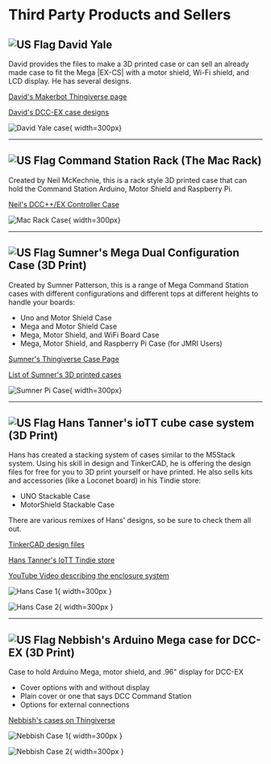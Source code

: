 # Third Party Products and Sellers

<div markdown>

## ![US Flag](/_static/images/icons/flag_us_small.png) David Yale  
  David provides the files to make a 3D printed case or can sell an already made case to fit the Mega |EX-CS| with a motor shield, Wi-Fi shield, and LCD display. He has several designs.
  
  [David's Makerbot Thingiverse page](https://www.thingiverse.com/dcyale/designs>)

  [David's DCC-EX case designs](https://www.thingiverse.com/thing:4619514>)

  ![David Yale case](/_static/images/suppliers/david_yale_case.png){ width=300px}

---

## ![US Flag](/_static/images/icons/flag_uk_small.png) Command Station Rack (The Mac Rack)  
  Created by Neil McKechnie, this is a rack style 3D printed case that can hold the Command Station Arduino, Motor Shield and Raspberry Pi.

  [Neil's DCC++/EX Controller Case](https://wakwak2popo.wordpress.com/2021/01/04/dcc-controller-case/)

  ![Mac Rack Case](/_static/images/suppliers/mac_rack.jpg){ width=300px}

---

## ![US Flag](/_static/images/icons/flag_us_small.png) Sumner's Mega Dual Configuration Case (3D Print) 
  Created by Sumner Patterson, this is a range of Mega Command Station cases with different configurations and different tops at different heights to handle your boards:

  * Uno and Motor Shield Case
  * Mega and Motor Shield Case
  * Mega, Motor Shield, and WiFi Board Case
  * Mega, Motor Shield, and Raspberry Pi Case (for JMRI Users)

  [Sumner's Thingiverse Case Page](https://www.thingiverse.com/thing:4763767/files)

  [List of Sumner's 3D printed cases](https://1fatgmc.com/RailRoad/3D-Printer/3D-Printer-Index.html)

  ![Sumner Pi Case](/_static/images/suppliers/sumner_pi_case.png){ width=300px}
  
---

## ![US Flag](/_static/images/icons/flag_us_small.png) Hans Tanner's ioTT cube case system (3D Print) 

  Hans has created a stacking system of cases similar to the M5Stack system. Using his skill in design and TinkerCAD, he is offering the design files for free for you to 3D print yourself or have printed. He also sells kits and accessories (like a Loconet board) in his Tindie store:

  * UNO Stackable Case
  * MotorShield Stackable Case

  There are various remixes of Hans' designs, so be sure to check them all out.

  [TinkerCAD design files](https://www.tinkercad.com/users/6v866XC9490-hans-tanner)

  [Hans Tanner's IoTT Tindie store](https://www.tindie.com/stores/tanner87661/items/)

  [YouTube Video describing the enclosure system](https://youtu.be/aBYER7211gA?si=EP9Ycd82tPHOKs_i)

  ![Hans Case 1](/_static/images/suppliers/hans1.png){ width=300px }

  ![Hans Case 2](/_static/images/suppliers/hans2.png){ width=300px }

---

## ![US Flag](/_static/images/icons/flag_us_small.png) Nebbish's Arduino Mega case for DCC-EX (3D Print) 

  Case to hold Arduino Mega, motor shield, and .96" display for DCC-EX

  * Cover options with and without display
  * Plain cover or one that says DCC Command Station
  * Options for external connections

  [Nebbish's cases on Thingiverse](https://www.printables.com/model/371085-arduino-mega-case-for-dcc-ex)

  ![Nebbish Case 1](/_static/images/suppliers/nebbish_cs_case1.png){ width=300px }

  ![Nebbish Case 2](/_static/images/suppliers/nebbish_cs_case2.png){ width=300px }

</div>